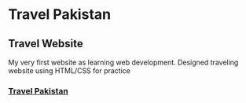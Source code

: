 # Travel Pakistan
<h2>Travel Website</h2>
<p> My very first website as learning web development. Designed traveling website using HTML/CSS for practice</p>
<a href=https://arsalan40.github.io/Travel-Pakistan/><h3>Travel Pakistan</h3></a>

